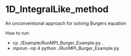 # 1D_IntegralLike_method
An unconventional approach for solving Burgers equation

How to run:
- cp ./Example/RunMPI_Burger_Example.py .
- mpirun -np 4 python ./RunMPI_Burger_Example.py
